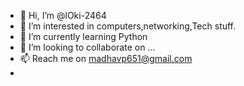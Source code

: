 - 👋 Hi, I’m @lOki-2464
- 👀 I’m interested in computers,networking,Tech stuff.
- 🌱 I’m currently learning Python
- 💞️ I’m looking to collaborate on ...
- 📫 Reach me on  madhavp651@gmail.com
- 
<!---
lOki-2464/lOki-2464 is a ✨ special ✨ repository because its `README.md` (this file) appears on your GitHub profile.
You can click the Preview link to take a look at your changes.
--->
